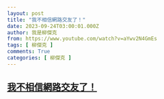 ```yaml
---
layout: post
title: "我不相信網路交友了！"
date: 2023-09-24T03:00:01.000Z
author: 我是柳傑克
from: https://www.youtube.com/watch?v=aYwv2N4GmEs
tags: [ 柳傑克 ]
comments: True
categories: [ 柳傑克 ]
---
```

<!--1695524401000-->
[我不相信網路交友了！](https://www.youtube.com/watch?v=aYwv2N4GmEs)
------

<div>

</div>
